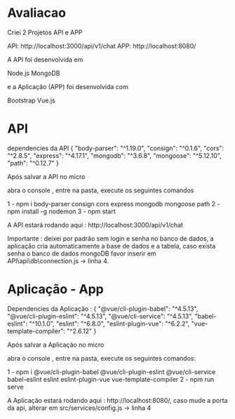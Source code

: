 # Avaliacao

Criei 2 Projetos API e APP

API: http://localhost:3000/api/v1/chat
APP: http://localhost:8080/


A API foi desenvolvida em 

Node.js
MongoDB 

e a Aplicação (APP) foi desenvolvida com 

Bootstrap
Vue.js 




# API 

dependencies da API
{
    "body-parser": "^1.19.0",
    "consign": "^0.1.6",
    "cors": "^2.8.5",
    "express": "^4.17.1",
    "mongodb": "^3.6.8",
    "mongoose": "^5.12.10",
    "path": "^0.12.7"
}

Após salvar a API no micro

abra o console , entre na pasta, execute os seguintes comandos

1 - npm i body-parser consign cors express mongodb mongoose path
2 - npm install -g nodemon
3 - npm start  

A API estará rodando aqui : http://localhost:3000/api/v1/chat

Importante : deixei por padrão sem login e senha no banco de dados, 
a aplicação cria automaticamente a base de dados e a tabela, caso exista senha o banco de dados mongoDB favor inserir em API\api\db\connection.js -> linha 4.




# Aplicação - App

Dependencies da Aplicação : {
    "@vue/cli-plugin-babel": "^4.5.13",
    "@vue/cli-plugin-eslint": "^4.5.13",
    "@vue/cli-service": "^4.5.13",
    "babel-eslint": "^10.1.0",
    "eslint": "^6.8.0",
    "eslint-plugin-vue": "^6.2.2",
    "vue-template-compiler": "^2.6.12"
  }

Após salvar a Aplicação no micro

abra o console , entre na pasta, execute os seguintes comandos:

1 - npm i @vue/cli-plugin-babel @vue/cli-plugin-eslint @vue/cli-service babel-eslint eslint eslint-plugin-vue vue-template-compiler
2 - npm run serve

A Aplicação estará rodando aqui : http://localhost:8080/, caso mude a porta da api, alterar em src/services/config.js -> linha 4









